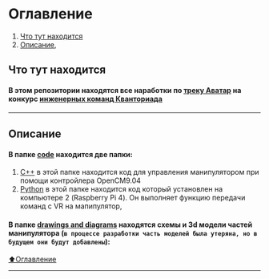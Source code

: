 # Оглавление
1) [Что  тут находится](#Что-тут-находится)
2) [Описание](#Описание),

## Что тут находится

#### В этом репозитории находятся все наработки по [треку Аватар](https://drive.google.com/file/d/1Xk9JmI-iwXZuBaBrTYuzEtRVRUpCh7AM/view?usp=sharing) на конкурс [инженерных команд Кванториада ](http://kvantoriada.online/)

___
## Описание
#### В папке [code](https://github.com/IMakeKolxoz/kvantoriada/tree/main/code) находится две папки:
1) [C++](https://github.com/IMakeKolxoz/kvantoriada/tree/main/code/c%2B%2B) в этой папке находится код для управления манипулятором при помощи контройлера OpenCM9.04
2) [Python](https://github.com/IMakeKolxoz/kvantoriada/tree/main/code/python) в этой папке находится код который установлен на компьютере 2 (Raspberry Pi 4). Он выполняет функцию передачи команд с VR на мапипулятор,

#### В папке [drawings and diagrams](https://github.com/IMakeKolxoz/kvantoriada/tree/main/drawings%20and%20diagrams) находятся схемы и 3d модели частей манипулятора (`в процессе разработки часть моделей была утеряна, но в будущем они будут добавлены`): 




[⬆️Оглавление](#Оглавление)
___
